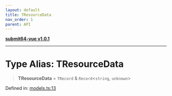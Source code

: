 ```yaml
---
layout: default
title: TResourceData
nav_order: 1
parent: API
---
```


[**submit64-vue v1.0.1**](../README.md)

***

# Type Alias: TResourceData

> **TResourceData** = `TRecord` & `Record`\<`string`, `unknown`\>

Defined in: [models.ts:13](https://github.com/CHUReimsDSN/Submit64-Vue/blob/b0ac49071bd835942dbc5de42858809d4b23b034/src/models.ts#L13)
